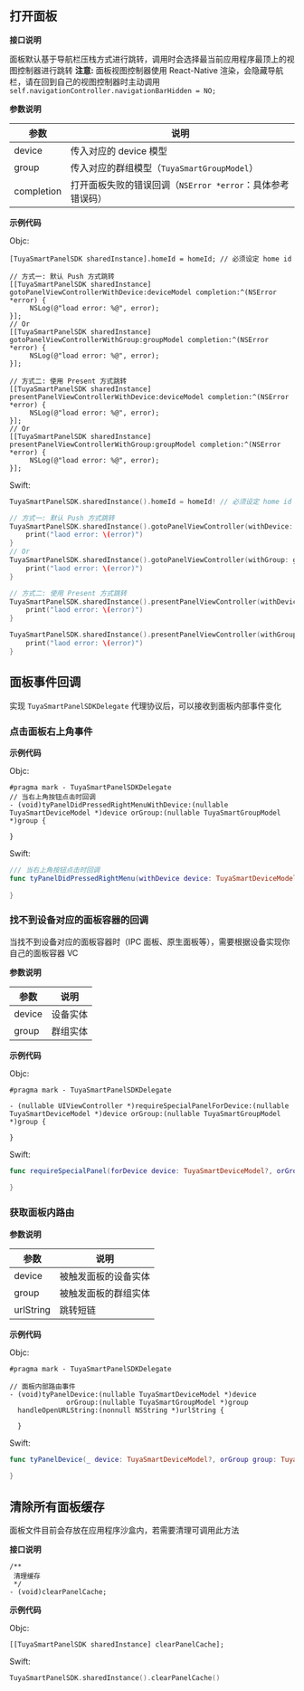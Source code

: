 ## 打开面板

**接口说明**

面板默认基于导航栏压栈方式进行跳转，调用时会选择最当前应用程序最顶上的视图控制器进行跳转
**注意:** 面板视图控制器使用 React-Native 渲染，会隐藏导航栏，请在回到自己的视图控制器时主动调用 `self.navigationController.navigationBarHidden = NO;`

**参数说明**

| 参数 | 说明 |
| --- | --- |
| device | 传入对应的 device 模型 |
| group | 传入对应的群组模型（`TuyaSmartGroupModel`） |
| completion | 打开面板失败的错误回调（`NSError *error`：具体参考错误码） |

**示例代码** 

Objc:

```objc
[TuyaSmartPanelSDK sharedInstance].homeId = homeId; // 必须设定 home id

// 方式一: 默认 Push 方式跳转
[[TuyaSmartPanelSDK sharedInstance] gotoPanelViewControllerWithDevice:deviceModel completion:^(NSError *error) {
     NSLog(@"load error: %@", error);
}];
// Or
[[TuyaSmartPanelSDK sharedInstance] gotoPanelViewControllerWithGroup:groupModel completion:^(NSError *error) {
     NSLog(@"load error: %@", error);
}];

// 方式二: 使用 Present 方式跳转
[[TuyaSmartPanelSDK sharedInstance] presentPanelViewControllerWithDevice:deviceModel completion:^(NSError *error) {
     NSLog(@"load error: %@", error);
}];
// Or
[[TuyaSmartPanelSDK sharedInstance] presentPanelViewControllerWithGroup:groupModel completion:^(NSError *error) {
     NSLog(@"load error: %@", error);
}];
```

Swift:

```swift
TuyaSmartPanelSDK.sharedInstance().homeId = homeId! // 必须设定 home id

// 方式一: 默认 Push 方式跳转
TuyaSmartPanelSDK.sharedInstance().gotoPanelViewController(withDevice: deviceModel!) { (error) in
    print("laod error: \(error)")
}
// Or
TuyaSmartPanelSDK.sharedInstance().gotoPanelViewController(withGroup: groupModel) { (error) in
    print("laod error: \(error)")
}

// 方式二: 使用 Present 方式跳转
TuyaSmartPanelSDK.sharedInstance().presentPanelViewController(withDevice: deviceModel!) { (error) in
    print("laod error: \(error)")
}

TuyaSmartPanelSDK.sharedInstance().presentPanelViewController(withGroup: groupModel!) { (error) in
    print("laod error: \(error)")
}
```



## 面板事件回调

实现 `TuyaSmartPanelSDKDelegate` 代理协议后，可以接收到面板内部事件变化

### 点击面板右上角事件

**示例代码** 

Objc:

```objc
#pragma mark - TuyaSmartPanelSDKDelegate
// 当右上角按钮点击时回调
- (void)tyPanelDidPressedRightMenuWithDevice:(nullable TuyaSmartDeviceModel *)device orGroup:(nullable TuyaSmartGroupModel *)group {
  
}
```

Swift:

```swift
/// 当右上角按钮点击时回调
func tyPanelDidPressedRightMenu(withDevice device: TuyaSmartDeviceModel?, orGroup group: TuyaSmartGroupModel?) {
        
}
```



### 找不到设备对应的面板容器的回调

当找不到设备对应的面板容器时（IPC 面板、原生面板等），需要根据设备实现你自己的面板容器 VC

**参数说明**

| 参数   | 说明     |
| ------ | -------- |
| device | 设备实体 |
| group  | 群组实体 |

**示例代码**

Objc:

```objc
#pragma mark - TuyaSmartPanelSDKDelegate

- (nullable UIViewController *)requireSpecialPanelForDevice:(nullable TuyaSmartDeviceModel *)device orGroup:(nullable TuyaSmartGroupModel *)group {
  
}
```

Swift:

```swift
func requireSpecialPanel(forDevice device: TuyaSmartDeviceModel?, orGroup group: TuyaSmartGroupModel?) -> UIViewController? {
        
}
```



### 获取面板内路由

**参数说明**

| 参数      | 说明                 |
| --------- | -------------------- |
| device    | 被触发面板的设备实体 |
| group     | 被触发面板的群组实体 |
| urlString | 跳转短链             |

**示例代码**

Objc:

```objc
#pragma mark - TuyaSmartPanelSDKDelegate

// 面板内部路由事件
- (void)tyPanelDevice:(nullable TuyaSmartDeviceModel *)device
              orGroup:(nullable TuyaSmartGroupModel *)group
  handleOpenURLString:(nonnull NSString *)urlString {
    
  }
```

Swift:

```swift
func tyPanelDevice(_ device: TuyaSmartDeviceModel?, orGroup group: TuyaSmartGroupModel?, handleOpenURLString urlString: String) {
        
}
```



## 清除所有面板缓存

面板文件目前会存放在应用程序沙盒内，若需要清理可调用此方法

**接口说明**

```objc
/**
 清理缓存
 */
- (void)clearPanelCache;
```

**示例代码**

Objc:

```objc
[[TuyaSmartPanelSDK sharedInstance] clearPanelCache];
```

Swift:

```swift
TuyaSmartPanelSDK.sharedInstance().clearPanelCache()
```

